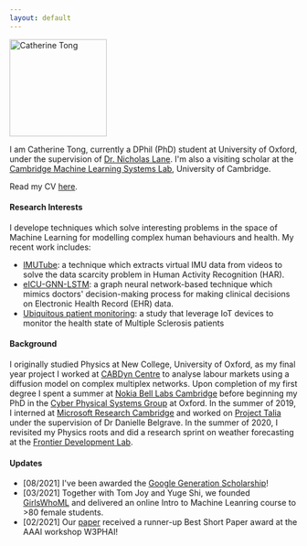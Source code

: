 ```yaml
---
layout: default
---
```


<img src="ct.png" alt="Catherine Tong" style="width:170px;height:170px;">

I am Catherine Tong, currently a DPhil (PhD) student at University of Oxford, under the supervision of [Dr. Nicholas Lane](http://niclane.org/). I'm also a visiting scholar at the [Cambridge Machine Learning Systems Lab](https://mlsys.cst.cam.ac.uk/), University of Cambridge.

Read my CV [here](https://egctong.github.io/cv/CV_Tong.pdf). 


#### [](#interests) Research Interests

I develope techniques which solve interesting problems in the space of Machine Learning for modelling complex human behaviours and health. My recent work includes:

* [IMUTube](https://arxiv.org/pdf/2006.05675.pdf): a technique which extracts virtual IMU data from videos to solve the data scarcity problem in Human Activity Recognition (HAR).
* [eICU-GNN-LSTM](https://arxiv.org/pdf/2101.03940.pdf): a graph neural network-based technique which mimics doctors' decision-making process for making clinical decisions on Electronic Health Record (EHR) data.
* [Ubiquitous patient monitoring](https://egctong.github.io/research/ms.pdf): a study that leverage IoT devices to monitor the health state of Multiple Sclerosis patients


#### [](#interests) Background
I originally studied Physics at New College, University of Oxford, as my final year project I worked at [CABDyn Centre](https://www.sbs.ox.ac.uk/research/cabdyn) to analyse labour markets using a diffusion model on complex multiplex networks. Upon completion of my first degree I spent a summer at [Nokia Bell Labs Cambridge](https://www.bell-labs.com) before beginning my PhD in the [Cyber Physical Systems Group](https://www.cs.ox.ac.uk/research/cyberphysical/) at Oxford. In the summer of 2019, I interned at [Microsoft Research Cambridge](https://www.microsoft.com/en-us/research/lab/microsoft-research-cambridge/) and worked on [Project Talia](https://www.microsoft.com/en-us/research/project/project-talia/) under the supervision of Dr Danielle Belgrave. In the summer of 2020, I revisited my Physics roots and did a research sprint on weather forecasting at the [Frontier Development Lab](https://frontierdevelopmentlab.org/).


#### [](#interests) Updates
* [08/2021] I've been awarded the [Google Generation Scholarship](https://buildyourfuture.withgoogle.com/scholarships/google-scholarship-recipients/)!
* [03/2021] Together with Tom Joy and Yuge Shi, we founded [GirlsWhoML](https://twitter.com/GirlsWhoML) and delivered an online Intro to Machine Leanring course to >80 female students.
* [02/2021] Our [paper](https://arxiv.org/pdf/2101.03940.pdf) received a runner-up Best Short Paper award at the AAAI workshop W3PHAI!



<!--
* University of Oxford, DPhil in Computer Science (2017-present)
* University of Oxford, MPhys in Physics (2013-2017), First Class Honours -->

<!-- # [](#interests) Research Experience -->

<!-- * Research Intern at [Nokia Bell Labs Cambridge](https://www.bell-labs.com)(Summer 2017)
* Research Assistant at [Centre for Complex Agent-Based Dynamic Networks (CABDyN) Oxford](https://www.sbs.ox.ac.uk/research/cabdyn) (2016-2017) --> 




<!--# [](#interests) Other Interests
I love reading and also enjoy the arts very much. -->

<!--
# [](#projects)Projects
Text can be **bold**, _italic_, or ~~strikethrough~~.

[Link to another page](another-page).

There should be whitespace between paragraphs.

There should be whitespace between paragraphs. We recommend including a README, or a file with information about your project.


This is a normal paragraph following a header. GitHub is a code hosting platform for version control and collaboration. It lets you and others work together on projects from anywhere.

## [](#header-2)Header 2

> This is a blockquote following a header.
>
> When something is important enough, you do it even if the odds are not in your favor.

### [](#header-3)Header 3

```js
// Javascript code with syntax highlighting.
var fun = function lang(l) {
  dateformat.i18n = require('./lang/' + l)
  return true;
}
```

```ruby
# Ruby code with syntax highlighting
GitHubPages::Dependencies.gems.each do |gem, version|
  s.add_dependency(gem, "= #{version}")
end
```

#### [](#header-4)Header 4

*   This is an unordered list following a header.
*   This is an unordered list following a header.
*   This is an unordered list following a header.

##### [](#header-5)Header 5

1.  This is an ordered list following a header.
2.  This is an ordered list following a header.
3.  This is an ordered list following a header.

###### [](#header-6)Header 6

| head1        | head two          | three |
|:-------------|:------------------|:------|
| ok           | good swedish fish | nice  |
| out of stock | good and plenty   | nice  |
| ok           | good `oreos`      | hmm   |
| ok           | good `zoute` drop | yumm  |

### There's a horizontal rule below this.

* * *

### Here is an unordered list:

*   Item foo
*   Item bar
*   Item baz
*   Item zip

### And an ordered list:

1.  Item one
1.  Item two
1.  Item three
1.  Item four

### And a nested list:

- level 1 item
  - level 2 item
  - level 2 item
    - level 3 item
    - level 3 item
- level 1 item
  - level 2 item
  - level 2 item
  - level 2 item
- level 1 item
  - level 2 item
  - level 2 item
- level 1 item

### Small image

![](https://assets-cdn.github.com/images/icons/emoji/octocat.png)

### Large image

![](https://guides.github.com/activities/hello-world/branching.png)


### Definition lists can be used with HTML syntax.

<dl>
<dt>Name</dt>
<dd>Godzilla</dd>
<dt>Born</dt>
<dd>1952</dd>
<dt>Birthplace</dt>
<dd>Japan</dd>
<dt>Color</dt>
<dd>Green</dd>
</dl>

```
Long, single-line code blocks should not wrap. They should horizontally scroll if they are too long. This line should be long enough to demonstrate this.
```

```
The final element.
``` -->
